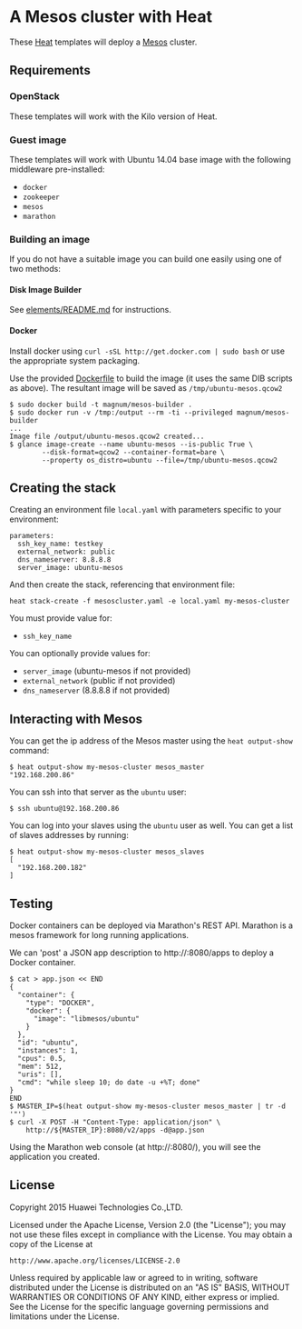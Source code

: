 A Mesos cluster with Heat
=========================

These [Heat][] templates will deploy a [Mesos][] cluster.

[heat]: https://wiki.openstack.org/wiki/Heat
[mesos]: http://mesos.apache.org/

## Requirements

### OpenStack

These templates will work with the Kilo version of Heat.

### Guest image

These templates will work with Ubuntu 14.04 base image with the following
middleware pre-installed:

- `docker`
- `zookeeper`
- `mesos`
- `marathon`

### Building an image

If you do not have a suitable image you can build one easily using one of two methods:

#### Disk Image Builder

See [elements/README.md](elements/README.md) for instructions.

#### Docker

Install docker using `curl -sSL http://get.docker.com | sudo bash` or use
the appropriate system packaging.

Use the provided [Dockerfile](./Dockerfile) to build the image (it uses the
same DIB scripts as above).  The resultant image will be saved as
`/tmp/ubuntu-mesos.qcow2`

```
$ sudo docker build -t magnum/mesos-builder .
$ sudo docker run -v /tmp:/output --rm -ti --privileged magnum/mesos-builder
...
Image file /output/ubuntu-mesos.qcow2 created...
$ glance image-create --name ubuntu-mesos --is-public True \
        --disk-format=qcow2 --container-format=bare \
        --property os_distro=ubuntu --file=/tmp/ubuntu-mesos.qcow2
```

## Creating the stack

Creating an environment file `local.yaml` with parameters specific to
your environment:

    parameters:
      ssh_key_name: testkey
      external_network: public
      dns_nameserver: 8.8.8.8
      server_image: ubuntu-mesos

And then create the stack, referencing that environment file:

    heat stack-create -f mesoscluster.yaml -e local.yaml my-mesos-cluster

You must provide value for:

- `ssh_key_name`

You can optionally provide values for:

- `server_image` (ubuntu-mesos if not provided)
- `external_network` (public if not provided)
- `dns_nameserver` (8.8.8.8 if not provided)

## Interacting with Mesos

You can get the ip address of the Mesos master using the `heat
output-show` command:

    $ heat output-show my-mesos-cluster mesos_master
    "192.168.200.86"

You can ssh into that server as the `ubuntu` user:

    $ ssh ubuntu@192.168.200.86

You can log into your slaves using the `ubuntu` user as well.  You
can get a list of slaves addresses by running:

    $ heat output-show my-mesos-cluster mesos_slaves
    [
      "192.168.200.182"
    ]

## Testing

Docker containers can be deployed via Marathon's REST API.
Marathon is a mesos framework for long running applications.

We can 'post' a JSON app description to http://<master>:8080/apps to deploy
a Docker container.

    $ cat > app.json << END
    {
      "container": {
        "type": "DOCKER",
        "docker": {
          "image": "libmesos/ubuntu"
        }
      },
      "id": "ubuntu",
      "instances": 1,
      "cpus": 0.5,
      "mem": 512,
      "uris": [],
      "cmd": "while sleep 10; do date -u +%T; done"
    }
    END
    $ MASTER_IP=$(heat output-show my-mesos-cluster mesos_master | tr -d '"')
    $ curl -X POST -H "Content-Type: application/json" \
        http://${MASTER_IP}:8080/v2/apps -d@app.json

Using the Marathon web console (at http://<master>:8080/), you will see the
application you created.

## License

Copyright 2015 Huawei Technologies Co.,LTD.

Licensed under the Apache License, Version 2.0 (the "License");
you may not use these files except in compliance with the License.
You may obtain a copy of the License at

    http://www.apache.org/licenses/LICENSE-2.0

Unless required by applicable law or agreed to in writing, software
distributed under the License is distributed on an "AS IS" BASIS,
WITHOUT WARRANTIES OR CONDITIONS OF ANY KIND, either express or implied.
See the License for the specific language governing permissions and
limitations under the License.
